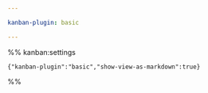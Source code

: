 ```yaml
---

kanban-plugin: basic

---
```




%% kanban:settings
```
{"kanban-plugin":"basic","show-view-as-markdown":true}
```
%%